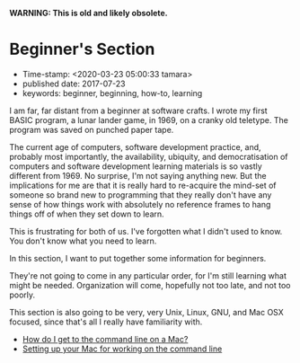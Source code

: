 **WARNING: This is old and likely obsolete.**

Beginner\'s Section
===================

-   Time-stamp: \<2020-03-23 05:00:33 tamara\>
-   published date: 2017-07-23
-   keywords: beginner, beginning, how-to, learning

I am far, far distant from a beginner at software crafts. I wrote my first BASIC program, a lunar lander game, in 1969, on a cranky old teletype. The program was saved on punched paper tape.

The current age of computers, software development practice, and, probably most importantly, the availability, ubiquity, and democratisation of computers and software development learning materials is so vastly different from 1969. No surprise, I\'m not saying anything new. But the implications for me are that it is really hard to re-acquire the mind-set of someone so brand new to programming that they really don\'t have any sense of how things work with absolutely no reference frames to hang things off of when they set down to learn.

This is frustrating for both of us. I\'ve forgotten what I didn\'t used to know. You don\'t know what you need to learn.

In this section, I want to put together some information for beginners.

They\'re not going to come in any particular order, for I\'m still learning what might be needed. Organization will come, hopefully not too late, and not too poorly.

This section is also going to be very, very Unix, Linux, GNU, and Mac OSX focused, since that\'s all I really have familiarity with.

-   [How do I get to the command line on a Mac?](./how-do-i-get-to-the-command-line-on-a-mac.org)
-   [Setting up your Mac for working on the command line](./setting-up-your-mac-for-working-on-the-command-line.org)
